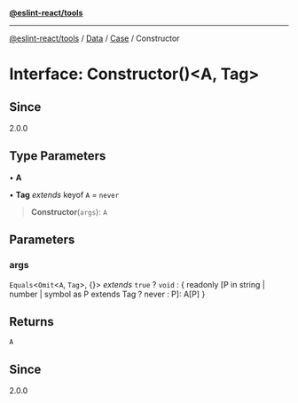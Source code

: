 [**@eslint-react/tools**](../../../../../README.md)

***

[@eslint-react/tools](../../../../../README.md) / [Data](../../../README.md) / [Case](../README.md) / Constructor

# Interface: Constructor()\<A, Tag\>

## Since

2.0.0

## Type Parameters

• **A**

• **Tag** *extends* keyof `A` = `never`

> **Constructor**(`args`): `A`

## Parameters

### args

`Equals`\<`Omit`\<`A`, `Tag`\>, \{\}\> *extends* `true` ? `void` : \{ readonly \[P in string \| number \| symbol as P extends Tag ? never : P\]: A\[P\] \}

## Returns

`A`

## Since

2.0.0
